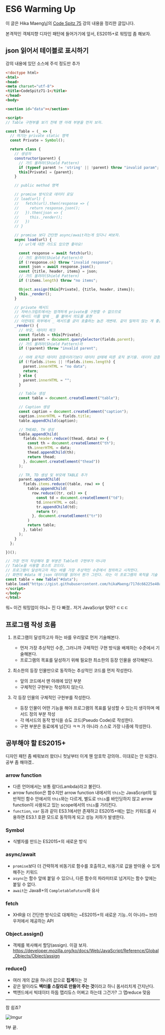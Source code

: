 # ES6 Warming Up

이 글은 Hika Maeng님의 [Code Spitz 75](https://www.facebook.com/groups/codespitz/) 강의 내용을 정리한 글입니다.

본격적인 객체지향 디자인 패턴에 들어가기에 앞서,
ES2015+로 워밍업 좀 해보자.

## json 읽어서 테이블로 표시하기

강의 내용에 있던 소스에 주석 정도만 추가 

```html
<!doctype html>
<html>
<head>
<meta charset="utf-8">
<title>CodeSpitz71-1</title>
</head>
<body>

<section id="data"></section>

<script>
// Table 구현부를 보기 전에 맨 아래 부분을 먼저 보자.

const Table = (_ => {
  // 여기는 private static 영역
  const Private = Symbol();

  return class {
    // 생성자
    constructor(parent) {
      // 가드 올려라(Shield Pattern)
      if (typeof parent != 'string' || !parent) throw "invalid param";
      this[Private] = {parent};
    }

    // public method 영역

    // promise 방식으로 데이터 로딩
    // load(url) {
    //   fetch(url).then(response => {
    //     return response.json();
    //   }).then(json => {
    //     this._render();
    //   })
    // }

    // promise 보다 간단한 async/await라는게 있다니 써보자.
    async load(url) {
      // url에 대한 가드도 있으면 좋아요!

      const response = await fetch(url);
      // 가드 올려라(Shield Pattern)라
      if (!response.ok) throw "invalid response";
      const json = await response.json();
      const {title, header, items} = json;
      // 가드 올려라(Shield Pattern)
      if (!items.length) throw "no items";

      Object.assign(this[Private], {title, header, items});
      this._render();
    }

    // private 메서드
    // 자바스크립트에서는 엄격하게 private를 구현할 수 없으므로
    // 메서드 이름 앞에 _ 를 붙여서 의도를 표현
    // 이런데도 외부에서 _ 메서드를 굳이 호출하는 놈은 개변태. 같이 일하지 않는 게 좋음 ㅋ
    _render() {
      // 부모, 데이터 체크
      const fields = this[Private];
      const parent = document.querySelector(fields.parent);
      // 가드 올려라(Shield Pattern)라
      if (!parent) throw "invalid parent";

      // 아래 로직은 데이터 검증이라기보다 데이터 상태에 따른 로직 분기용. 데이터 검증은 로딩 단계에서 해야. 
      if (!fields.items || !fields.items.length) {  
        parent.innerHTML = "no data";
        return;
      } else {
        parent.innerHTML = "";
      }

      // Table 생성
      const table = document.createElement("table");    

      // Caption 생성
      const caption = document.createElement("caption");
      caption.innerHTML = fields.title;
      table.appendChild(caption);

      // THEAD, TH 생성
      table.appendChild(
        fields.header.reduce((thead, data) => {
          const th = document.createElement("th");
          th.innerHTML = data;
          thead.appendChild(th);
          return thead;
        }, document.createElement("thead"))
      );

      // TR, TD 생성 및 부모에 TABLE 추가
      parent.appendChild(
        fields.items.reduce((table, row) => {
          table.appendChild(
            row.reduce((tr, col) => {
              const td = document.createElement("td");
              td.innerHTML = col;
              tr.appendChild(td);
              return tr;
            }, document.createElement("tr"))
          )
          return table;
        }, table)
      );
    }
  };

})();

// 가장 먼저 작성해야 할 부분은 Table의 구현부가 아니라
// Table을 사용할 호스트 코드다.
// 프로그램이 달성하고자 하는 바를 가장 추상적인 수준에서 정의하고 시작한다.
// 화면의 #data 에 json 데이터를 읽어서 뭔가 그린다. 라는 이 프로그램의 목적을 기술
const table = new Table("#data");
table.load("https://gist.githubusercontent.com/hikaMaeng/717dc66225e40a8fe8d1c40366d40957/raw/447d44b800ed98817b0d29681be90aa1ec36e4ac/71_1.json");
</script>
</body>
</html>
```

워~ 이건 워밍업이 아냐~ 진 다 빠졌..
저거 JavaScript 맞아? ㄷㄷㄷ

## 프로그램 작성 흐름

1. 프로그램이 달성하고자 하는 바를 우리말로 먼저 기술해본다.

    - 먼저 가장 추상적인 수준, 그러니까 구체적인 구현 방식을 배제하는 수준에서 기술해본다.
    - 프로그램의 목표를 달성하기 위해 필요한 최소한의 등장 인물을 생각해본다.

1. 최소한의 등장 인물만으로 동작하는 추상적인 코드를 먼저 작성한다.

    - 앞의 코드에서 맨 아래에 있던 부분
    - 구체적인 구현부는 작성하지 않는다.

1. 각 등장 인물의 구체적인 구현부를 작성한다.

    - 등장 인물이 어떤 기능을 해야 프로그램의 목표를 달성할 수 있는지 생각하며 메서드 정의 부분 작성
    - 각 메서드의 동작 방식을 슈도 코드(Pseudo Code)로 작성한다.
    - 구현 부분은 동료에게 넘긴다 ㅋㅋ 가 아니라 스스로 가장 나중에 작성한다.
    

## 공부해야 할 ES2015+

디자인 패턴 좀 배워보러 왔더니 첫날부터 이게 웬 암호학 강의야.. 이대로는 안 되겠다. 공부 좀 해야겠..

### arrow function

- 다른 언어에서는 보통 람다(Lambda)라고 불린다.
- arrow function은 함수지만 arrow function 내에서의 `this`는 JavaScript의 일반적인 함수 안에서의 `this`와는 다르게, 별도로 `this`를 바인딩하지 않고 arrow function이 사용되고 있는 scope에서의 `this`를 가리킨다.
- `function`, `var` 등과 같이 ES3.1에서만 존재하고 ES2015+에는 없는 키워드를 사용하면 ES3.1 호환 모드로 동작하게 되고 성능 저하가 발생한다.

### Symbol

- 식별자를 만드는 ES2015+의 새로운 방식

### async/await

- `promise`보다 더 간략하게 비동기로 함수를 호출하고, 비동기로 값을 받아올 수 있게 해주는 키워드
- `async`는 함수 앞에 붙일 수 있으나, 다른 함수의 파라미터로 넘겨지는 함수 앞에는 붙일 수 없다.
- `await`는 Java8+의 `CompletableFuture`와 유사

### fetch

- XHR을 더 간단한 방식으로 대체하는 ~ES2015+의 새로운 기능..이 아니라~ 브라우저에서 제공하는 API
 
### Object.assign()

- 객체를 복사해서 할당(assign). 이걸 보자. https://developer.mozilla.org/ko/docs/Web/JavaScript/Reference/Global_Objects/Object/assign

### reduce()

- 여러 개의 값을 하나의 값으로 **집계**하는 것
- 같은 말이라도 **벡터를 스칼라로 만들어 주는 것**이라고 하니 몸서리치게 간지난다.
- 백엔드에서 빅데이터 하둡 맵리듀스 어쩌고 하는데 그건가? 그 맵reduce 맞음

----
참 쉽죠?

![Imgur](https://i.imgur.com/BKC7WxB.jpg)

1부 끝.
